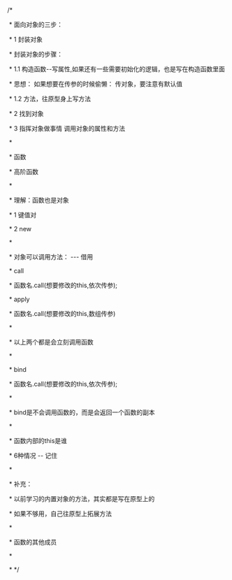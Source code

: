   /*

​    \*  面向对象的三步：

​    \*       1 封装对象

​    \*           封装对象的步骤：

​    \*               1.1 构造函数--写属性,如果还有一些需要初始化的逻辑，也是写在构造函数里面

​    \*                   思想： 如果想要在传参的时候偷懒： 传对象，要注意有默认值

​    \*               1.2 方法，往原型身上写方法

​    \*       2 找到对象

​    \*       3 指挥对象做事情  调用对象的属性和方法

​    *

​    \*  函数

​    \*       高阶函数

​    *

​    \*           理解：函数也是对象

​    \*               1 键值对

​    \*               2 new

​    *

​    \*           对象可以调用方法： --- 借用

​    \*               call

​    \*                   函数名.call(想要修改的this,依次传参);

​    \*               apply

​    \*                   函数名.call(想要修改的this,数组传参)

​    *

​    \*                   以上两个都是会立刻调用函数

​    *

​    \*               bind

​    \*                   函数名.call(想要修改的this,依次传参);

​    *

​    \*                   bind是不会调用函数的，而是会返回一个函数的副本

​    *

​    \*          函数内部的this是谁

​    \*               6种情况 -- 记住

​    *

​    \*  补充：

​    \*       以前学习的内置对象的方法，其实都是写在原型上的

​    \*       如果不够用，自己往原型上拓展方法

​    *

​    \*       函数的其他成员

​    *

​    \* */